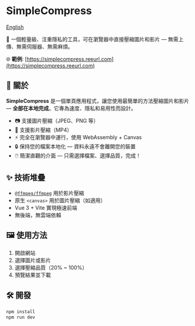 # SimpleCompress

[English](./README.md)

🚀 一個輕量級、注重隱私的工具，可在瀏覽器中直接壓縮圖片和影片 — 無需上傳、無需伺服器、無需麻煩。

🌐 **範例**: [https://simplecompress.reeurl.com](https://simplecompress.reeurl.com)

## 🧠 關於

**SimpleCompress** 是一個單頁應用程式，讓您使用最簡單的方法壓縮圖片和影片 — **全部在本地完成**。它專為速度、隱私和易用性而設計。

- 📷 支援圖片壓縮（JPEG、PNG 等）
- 🎥 支援影片壓縮（MP4）
- ⚡ 完全在瀏覽器中運行，使用 WebAssembly + Canvas
- 🔒 保持您的檔案本地化 — 資料永遠不會離開您的裝置
- 🖱️ 簡潔直觀的介面 — 只需選擇檔案、選擇品質，完成！

## ✨ 技術堆疊

- [`@ffmpeg/ffmpeg`](https://github.com/ffmpegwasm/ffmpeg.wasm) 用於影片壓縮
- 原生 `<canvas>` 用於圖片壓縮（如適用）
- Vue 3 + Vite 實現極速前端
- 無後端，無雲端依賴

## 🖼️ 使用方法

1. 開啟網站
2. 選擇圖片或影片
3. 選擇壓縮品質（20% ~ 100%）
4. 預覽結果並下載

## 🛠 開發

```bash
npm install
npm run dev
``` 